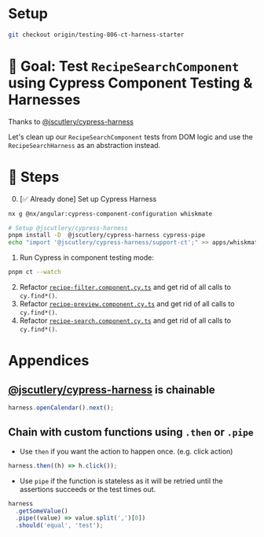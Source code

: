 # Setup

```sh
git checkout origin/testing-806-ct-harness-starter
```

# 🎯 Goal: Test `RecipeSearchComponent` using Cypress Component Testing & Harnesses

Thanks to [@jscutlery/cypress-harness](https://github.com/jscutlery/devkit/tree/main/packages/cypress-harness)

Let's clean up our `RecipeSearchComponent` tests from DOM logic and use the `RecipeSearchHarness` as an abstraction instead.

# 📝 Steps

0. [✅ Already done] Set up Cypress Harness

```sh
nx g @nx/angular:cypress-component-configuration whiskmate

# Setup @jscutlery/cypress-harness
pnpm install -D  @jscutlery/cypress-harness cypress-pipe
echo "import '@jscutlery/cypress-harness/support-ct';" >> apps/whiskmate/cypress/support/commands.ts
```

1. Run Cypress in component testing mode:

```sh
pnpm ct --watch
```

2. Refactor [`recipe-filter.component.cy.ts`](../apps/whiskmate/src/app/recipe/recipe-filter.component.cy.ts) and get rid of all calls to `cy.find*()`.
3. Refactor [`recipe-preview.component.cy.ts`](../apps/whiskmate/src/app/recipe/recipe-preview.component.cy.ts) and get rid of all calls to `cy.find*()`.
4. Refactor [`recipe-search.component.cy.ts`](../apps/whiskmate/src/app/recipe/recipe-search.component.cy.ts) and get rid of all calls to `cy.find*()`.

# Appendices

## [@jscutlery/cypress-harness](https://github.com/jscutlery/test-utils/tree/main/packages/cypress-harness) is chainable

```ts
harness.openCalendar().next();
```

## Chain with custom functions using `.then` or `.pipe`

- Use `then` if you want the action to happen once. (e.g. click action)

```ts
harness.then((h) => h.click());
```

- Use `pipe` if the function is stateless as it will be retried until the assertions succeeds or the test times out.

```ts
harness
  .getSomeValue()
  .pipe((value) => value.split(',')[0])
  .should('equal', 'test');
```
